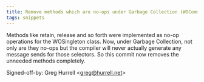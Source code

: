 ```yaml
---
title: Remove methods which are no-ops under Garbage Collection (WOCommon, ca1fae3)
tags: snippets
---
```


Methods like retain, release and so forth were implemented as no-op operations for the WOSingleton class. Now, under Garbage Collection, not only are they no-ops but the compiler will never actually generate any message sends for those selectors. So this commit now removes the unneeded methods completely.

Signed-off-by: Greg Hurrell &lt;greg@hurrell.net&gt;
